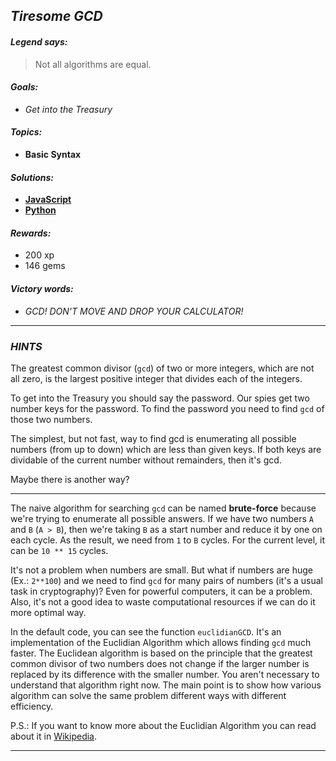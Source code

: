 ## _Tiresome GCD_

#### _Legend says:_
> Not all algorithms are equal.

#### _Goals:_
+ _Get into the Treasury_

#### _Topics:_
+ **Basic Syntax**

#### _Solutions:_
+ **[JavaScript](tiresomeGCD.js)**
+ **[Python](tiresome_gcd.py)**

#### _Rewards:_
+ 200 xp
+ 146 gems

#### _Victory words:_
+ _GCD! DON'T MOVE AND DROP YOUR CALCULATOR!_

___

### _HINTS_

The greatest common divisor (`gcd`) of two or more integers, which are not all zero, is the largest positive integer that divides each of the integers.

To get into the Treasury you should say the password. Our spies get two number keys for the password. To find the password you need to find `gcd` of those two numbers.

The simplest, but not fast, way to find gcd is enumerating all possible numbers (from up to down) which are less than given keys. If both keys are dividable of the current number without remainders, then it's gcd.

Maybe there is another way?

___

The naive algorithm for searching `gcd` can be named **brute-force** because we're trying to enumerate all possible answers. If we have two numbers `A` and `B` (`A > B`), then we're taking `B` as a start number and reduce it by one on each cycle. As the result, we need from `1` to `B` cycles. For the current level, it can be `10 ** 15` cycles.

It's not a problem when numbers are small. But what if numbers are huge (Ex.: `2**100`) and we need to find `gcd` for many pairs of numbers (it's a usual task in cryptography)? Even for powerful computers, it can be a problem. Also, it's not a good idea to waste computational resources if we can do it more optimal way.

In the default code, you can see the function `euclidianGCD`. It's an implementation of the Euclidian Algorithm which allows finding `gcd` much faster. The Euclidean algorithm is based on the principle that the greatest common divisor of two numbers does not change if the larger number is replaced by its difference with the smaller number. You aren't necessary to understand that algorithm right now. The main point is to show how various algorithm can solve the same problem different ways with different efficiency.

P.S.: If you want to know more about the Euclidian Algorithm you can read about it in [Wikipedia](https://en.wikipedia.org/wiki/Euclidean_algorithm).

___
